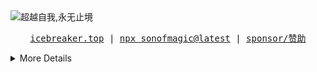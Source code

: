 <img src="https://github-readme-svg.vercel.app/api/v1/svg/road?cartype=normal&p=center" alt="超越自我,永无止境" />

<p align="center">
  <samp>
  <a href="https://icebreaker.top" target="_blank">icebreaker.top</a> |
  <a href="https://www.npmjs.com/package/sonofmagic" target="_blank">npx sonofmagic@latest</a> |
  <a href="https://github.com/sonofmagic/sponsors" target="_blank">sponsor/赞助</a>
  </samp>
</p>

<details>

<summary>More Details</summary>

|                                              <a href="https://www.icebreaker.top/" target="_blank"><img src="assets/svg/chorme.svg" alt="Website Icon" /></a>                                             |                               <a href="https://u.wechat.com/EAVzgOGBnATKcePfVWr_QyQ" target="_blank"><img src="assets/svg/wechat.svg" alt="Wechat Icon" /></a>                               |
| :-------------------------------------------------------------------------------------------------------------------------------------------------------------------------------------------------------: | :------------------------------------------------------------------------------------------------------------------------------------------------------------------------------------------: |
| <img width="160" height="160" src="https://github-readme-svg.vercel.app/api/v1/svg/qrcode?value=https://www.icebreaker.top&type=func&qrcodeType=round&posType=planet&posColor=%23000" alt="My Website" /> | <img width="160" height="160" src="https://github-readme-svg.vercel.app/api/v1/svg/qrcode?value=https://u.wechat.com/EAVzgOGBnATKcePfVWr_QyQ&type=circle&posColor=%23000" alt="My Wechat" /> |

<p style="display:flex;align-items:center;">
<img width="24" style="margin-right:8px" src="assets/svg/weapp.svg" alt="Wechat Icon" />
WeChat mini program(Weapp) / 微信小程序
</p>

|                                                                          <div style="display: flex;align-items: center;"> 破冰客 </div>                                                                          |                                                                       <div style="display: flex;align-items: center;"> 程序员名片 </div>                                                                      |                                                                    <div style="display: flex;align-items: center;"> IceStack </div>                                                                    |                                                                   <div style="display: flex;align-items: center;"> tailwindcss </div>                                                                  |
| :-----------------------------------------------------------------------------------------------------------------------------------------------------------------------------------------------------------: | :------------------------------------------------------------------------------------------------------------------------------------------------------------------------------------------------------: | :----------------------------------------------------------------------------------------------------------------------------------------------------------------------------------------------------: | :----------------------------------------------------------------------------------------------------------------------------------------------------------------------------------------------------: |
| <img width="160" height="160" src="https://github-readme-svg.vercel.app/api/v1/svg/qrcode?value=https://mp.weixin.qq.com/a/~QCyvHLpi7gWkTTw_D45LNg~~&type=image&posColor=%23000" alt="My Miniprogram Blog" /> | <img width="160" height="160" src="https://github-readme-svg.vercel.app/api/v1/svg/qrcode?value=https://mp.weixin.qq.com/a/~wCmPXG4P6LVtnyOobH53KQ~~&type=image&posColor=%23000" alt="Programer Card" /> | <img width="160" height="160" src="https://github-readme-svg.vercel.app/api/v1/svg/qrcode?value=https://mp.weixin.qq.com/a/~Z3ufw44yiwSSRapyxRmuqQ~~&type=image&posColor=%23000" alt="@icestack/ui" /> | <img width="160" height="160" src="https://github-readme-svg.vercel.app/api/v1/svg/qrcode?value=https://mp.weixin.qq.com/a/~Z3ufw44yiwSSRapyxRmuqQ~~&type=image&posColor=%23000" alt="@icestack/ui" /> |

```
 _   _  _____  _____     
| | | ||_   _|/  __ \  _ 
| | | |  | |  | /  \/ (_)
| | | |  | |  | |        
| |_| |  | |  | \__/\  _ 
 \___/   \_/   \____/ (_)
                         
                         
 _____  _____  _____  _____          _____  _____          _____  _____ 
/ __  \|  _  |/ __  \|  ___|        |  _  ||  _  |        / __  \|  _  |
`' / /'| |/' |`' / /'|___ \  ______ | |/' || |_| | ______ `' / /'| |/' |
  / /  |  /| |  / /      \ \|______||  /| |\____ ||______|  / /  |  /| |
./ /___\ |_/ /./ /___/\__/ /        \ |_/ /.___/ /        ./ /___\ |_/ /
\_____/ \___/ \_____/\____/          \___/ \____/         \_____/ \___/
```

auto generated by Github Actions at 2025-09-20 01:43:20

Powered by [`sonofmagic/github-readme-svg`](https://github.com/sonofmagic/github-readme-svg), [`sonofmagic/ascii-art-avatar`](https://github.com/sonofmagic/ascii-art-avatar) and [`sonofmagic/yangqiming`](https://github.com/sonofmagic/yangqiming)

<!-- ![Shit happens](https://github-readme-svg.vercel.app/api/v1/svg/captcha?value=Shit%20happens&n=30&w=400) -->

<a href="https://www.icebreaker.top/" target="_blank">![My Home Page](https://github-readme-svg.vercel.app/api/v1/svg/captcha?value=Click%20here!%20https://icebreaker.top/&n=0&w=600)</a>

</details>
